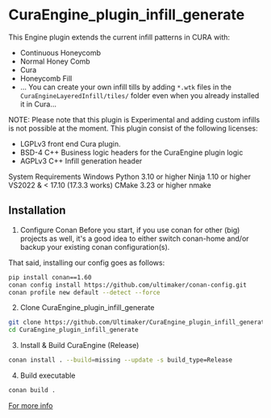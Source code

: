 # CuraEngine_plugin_infill_generate
This Engine plugin extends the current infill patterns in CURA with:

- Continuous Honeycomb
- Normal Honey Comb
- Cura
- Honeycomb Fill
- ... You can create your own infill tills by adding `*.wtk` files in the `CuraEngineLayeredInfill/tiles/` folder even when you already installed it in Cura...

NOTE: Please note that this plugin is Experimental and adding custom infills is not possible at the moment.
This plugin consist of the following licenses:

- LGPLv3 front end Cura plugin.
- BSD-4 C++ Business logic headers for the CuraEngine plugin logic
- AGPLv3 C++ Infill generation header

System Requirements
Windows
    Python 3.10 or higher
    Ninja 1.10 or higher
    VS2022 & < 17.10 (17.3.3 works)
    CMake 3.23 or higher
    nmake


## Installation

1. Configure Conan
   Before you start, if you use conan for other (big) projects as well, it's a good idea to either switch conan-home and/or backup your existing conan configuration(s).

That said, installing our config goes as follows:
```bash
pip install conan==1.60
conan config install https://github.com/ultimaker/conan-config.git
conan profile new default --detect --force
```
2. Clone CuraEngine_plugin_infill_generate
```bash
git clone https://github.com/Ultimaker/CuraEngine_plugin_infill_generate.git CuraEngine_plugin_infill_generate
cd CuraEngine_plugin_infill_generate
```

3. Install & Build CuraEngine (Release)
```bash
conan install . --build=missing --update -s build_type=Release
```

4. Build executable
```bash
conan build .
```

[For more info](https://github.com/Ultimaker/CuraEngine/wiki/Building-CuraEngine-From-Source)
